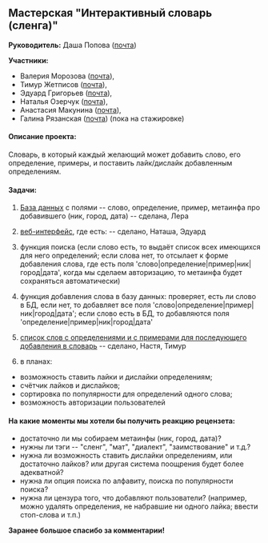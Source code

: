 ## Мастерская "Интерактивный словарь (сленга)"

**Руководитель:** Даша Попова ([почта](mailto:daschapopowa@gmail.com))

**Участники:**
* Валерия Морозова ([почта](mailto:tito_alba@mail.ru)), 
* Тимур Жетписов ([почта](mailto:volponebt@gmail.com)),
* Эдуард Григорьев ([почта](mailto:happypuffin7@gmail.com)), 
* Наталья Озерчук ([почта](mailto:fishow36@gmail.com)),
* Анастасия Макунина ([почта](mailto:asetorn@gmail.com)),
* Галина Рязанская ([почта](mailto:galka1999@gmail.com)) (пока на стажировке)

#### Описание проекта:

Словарь, в который каждый желающий может добавить слово, его определение, примеры, и поставить лайк/дислайк добавленным определениям.

#### Задачи:

1. <a href="./db_maker/">База данных</a> с полями -- слово, определение, пример, метаинфа про добавившего (ник, город, дата) -- сделана, Лера

2. [веб-интерфейс](https://github.com/fishow36/Interactive-Dictionary), где есть: -- сделано, Наташа, Эдуард

3. функция поиска (если слово есть, то выдаёт список всех имеющихся для него определений; если слова нет, то отсылает к форме добавления слова, где есть поля 'слово|определение|пример|ник|город|дата', когда мы сделаем авторизацию, то метаинфа будет сохраняться автоматически)

4. функция добавления слова в базу данных: проверяет, есть ли слово в БД, если нет, то добавляет все поля 'слово|определение|пример|ник|город|дата'; если слово есть в БД, то добавляются поля 'определение|пример|ник|город|дата'

5. [список слов с определениями и с примерами для последующего добавления в словарь](https://docs.google.com/document/d/1Hsk6Wy5AaYlIgYOE2jQjxuJY2huhjQetD9_HcYsppNU/edit?usp=sharing) -- сделано, Настя, Тимур

6. в планах:
+ возможность ставить лайки и дислайки определениям;
+ счётчик лайков и дислайков;
+ сортировка по популярности для определений одного слова;
+ возможность авторизации пользователей


#### На какие моменты мы хотели бы получить реакцию рецензета:

+ достаточно ли мы собираем метаинфы (ник, город, дата)?
+ нужны ли тэги -- "сленг", "мат", "диалект", "заимствование" и т.д.?
+ нужна ли возможность ставить дислайки определениям, или достаточно лайков? или другая система поощрения будет более адекватной?
+ нужна ли опция поиска по алфавиту, поиска по популярности поиска?
+ нужна ли цензура того, что добавляют пользователи? (например, можно удалять определения, не набравшие ни одного лайка; ввести стоп-слова и т.п.)

**Заранее большое спасибо за комментарии!**

